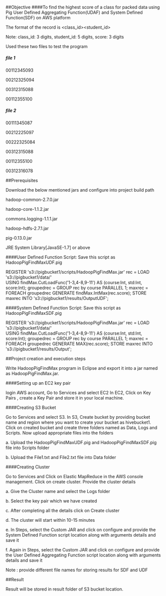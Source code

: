 
##Objective 
####To find the highest score of a class for packed data using Pig User Defined Aggregating Function(UDAF) and System Defined Function(SDF) on AWS platform

The format of the record is
 <class_id><student_id><score>

Note: class_id: 3 digits, student_id: 5 digits, score: 3 digits

Used these two files to test the program
##### file 1

00112345093

00212325094

00312315088

00112355100

##### file 2

00111345087

00212225097

00222325084

00312315088

00112355100

00312316078

##Prerequisites

Download the below mentioned jars and configure into project build path

hadoop-common-2.7.0.jar

hadoop-core-1.1.2.jar

commons.logging-1.1.1.jar

hadoop-hdfs-2.7.1.jar

pig-0.13.0.jar

JRE System Library[JavaSE-1.7] or above


####User Defined Function Script:
Save this script as HadoopPigFindMaxUDF.pig

REGISTER 's3://pigbucket1/scripts/HadoopPigFindMax.jar' 
rec = LOAD 's3://pigbucket1/data/'  
USING findMax.CutLoadFunc('1-3,4-8,9-11') 
AS (course:Int, std:Int, score:Int); 
groupedrec = GROUP rec by course PARALLEL 1; 
maxrec = FOREACH groupedrec GENERATE findMax.IntMax(rec.score); 
STORE maxrec INTO 's3://pigbucket1/results/OutputUDF';


####System Defined Function Script:
Save this script as HadoopPigFindMaxSDF.pig

REGISTER 's3://pigbucket1/scripts/HadoopPigFindMax.jar' 
rec = LOAD 's3://pigbucket1/data/'  
USING findMax.CutLoadFunc('1-3,4-8,9-11') 
AS (course:Int, std:Int, score:Int); 
groupedrec = GROUP rec by course PARALLEL 1; 
maxrec = FOREACH groupedrec GENERATE MAX(rec.score); 
STORE maxrec INTO 's3://pigbucket1/results/Output';


##Project creation and execution steps

Write HadoopPigFindMax program in Eclipse and export it into a jar named as HadoopPigFindMax.jar.

####Setting up an EC2 key pair

login AWS account, Go to Services and select EC2 In EC2, Click on Key Pairs , create a Key Pair and store it in your local machine.

####Creating S3 Bucket

Go to Services and select S3. In S3, Create bucket by providing bucket name and region where you want to create your bucket as hivebucket1. Click on created bucket and create three folders named as Data, Logs and Scripts. Now upload appropriate files into the folders

a. Upload the HadoopPigFindMaxUDF.pig and HadoopPigFindMaxSDF.pig file into Scripts folder

b. Upload the File1.txt and File2.txt file into Data folder

####Creating Cluster

Go to Services and Click on Elastic MapReduce in the AWS console management. Click on create cluster. Provide the cluster details

a. Give the Cluster name and select the Logs folder

b. Select the key pair which we have created

c. After completing all the details click on Create cluster

d. The cluster will start within 10-15 minutes

e. In Steps, select the Custom JAR and click on configure and provide the System Defined Function script location along with arguments details and save it

f. Again in Steps, select the Custom JAR and click on configure and provide the User Defined Aggregating Function script location along with arguments details and save it

Note : provide different file names for storing results for SDF and UDF


##Result

Result will be stored in result folder of S3 bucket location.
